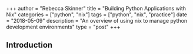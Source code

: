 +++
author = "Rebecca Skinner"
title = "Building Python Applications with Nix"
categories = ["python", "nix"]
tags = ["python", "nix", "practice"]
date = "2018-05-09"
description = "An overview of using nix to manage python development environments"
type = "post"
+++

## Introduction
